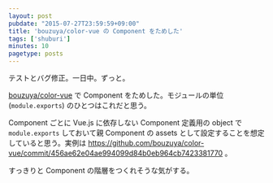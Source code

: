 ```yaml
---
layout: post
pubdate: "2015-07-27T23:59:59+09:00"
title: 'bouzuya/color-vue の Component をためした'
tags: ['shuburi']
minutes: 10
pagetype: posts
---
```

テストとバグ修正。一日中。ずっと。

[bouzuya/color-vue][] で Component をためした。モジュールの単位 (`module.exports`) のひとつはこれだと思う。

Component ごとに Vue.js に依存しない Component 定義用の object で `module.exports` しておいて親 Component の assets として設定することを想定していると思う。実例は  https://github.com/bouzuya/color-vue/commit/456ae62e04ae994099d84b0eb964cb7423381770 。

すっきりと Component の階層をつくれそうな気がする。

[bouzuya/color-vue]: https://github.com/bouzuya/color-vue
